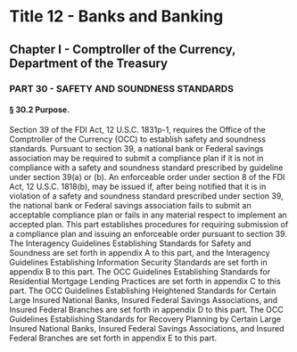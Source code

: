 
# Title 12 - Banks and Banking
## Chapter I - Comptroller of the Currency, Department of the Treasury
### PART 30 - SAFETY AND SOUNDNESS STANDARDS
#### § 30.2 Purpose.

Section 39 of the FDI Act, 12 U.S.C. 1831p-1, requires the Office of the Comptroller of the Currency (OCC) to establish safety and soundness standards. Pursuant to section 39, a national bank or Federal savings association may be required to submit a compliance plan if it is not in compliance with a safety and soundness standard prescribed by guideline under section 39(a) or (b). An enforceable order under section 8 of the FDI Act, 12 U.S.C. 1818(b), may be issued if, after being notified that it is in violation of a safety and soundness standard prescribed under section 39, the national bank or Federal savings association fails to submit an acceptable compliance plan or fails in any material respect to implement an accepted plan. This part establishes procedures for requiring submission of a compliance plan and issuing an enforceable order pursuant to section 39. The Interagency Guidelines Establishing Standards for Safety and Soundness are set forth in appendix A to this part, and the Interagency Guidelines Establishing Information Security Standards are set forth in appendix B to this part. The OCC Guidelines Establishing Standards for Residential Mortgage Lending Practices are set forth in appendix C to this part. The OCC Guidelines Establishing Heightened Standards for Certain Large Insured National Banks, Insured Federal Savings Associations, and Insured Federal Branches are set forth in appendix D to this part. The OCC Guidelines Establishing Standards for Recovery Planning by Certain Large Insured National Banks, Insured Federal Savings Associations, and Insured Federal Branches are set forth in appendix E to this part.
